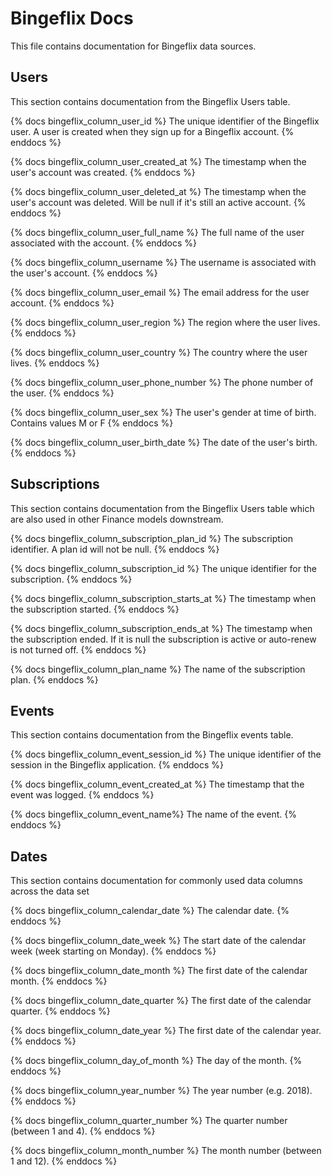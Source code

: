 # Bingeflix Docs
This file contains documentation for Bingeflix data sources.

## Users
This section contains documentation from the Bingeflix Users table.

{% docs bingeflix_column_user_id %}
The unique identifier of the Bingeflix user. A user is created when they sign up for a Bingeflix account.
{% enddocs %}

{% docs bingeflix_column_user_created_at %}
The timestamp when the user's account was created.
{% enddocs %}

{% docs bingeflix_column_user_deleted_at %}
The timestamp when the user's account was deleted. Will be null if it's still an active account.
{% enddocs %}

{% docs bingeflix_column_user_full_name %}
The full name of the user associated with the account.
{% enddocs %}

{% docs bingeflix_column_username %}
The username is associated with the user's account.
{% enddocs %}

{% docs bingeflix_column_user_email %}
The email address for the user account.
{% enddocs %}

{% docs bingeflix_column_user_region %}
The region where the user lives.
{% enddocs %}

{% docs bingeflix_column_user_country %}
The country where the user lives.
{% enddocs %}

{% docs bingeflix_column_user_phone_number %}
The phone number of the user.
{% enddocs %}

{% docs bingeflix_column_user_sex %}
The user's gender at time of birth. Contains values M or F
{% enddocs %}

{% docs bingeflix_column_user_birth_date %}
The date of the user's birth.
{% enddocs %}


## Subscriptions
This section contains documentation from the Bingeflix Users table which are also used in other Finance models downstream.

{% docs bingeflix_column_subscription_plan_id %}
The subscription identifier. A plan id will not be null.
{% enddocs %}

{% docs bingeflix_column_subscription_id %}
The unique identifier for the subscription.
{% enddocs %}

{% docs bingeflix_column_subscription_starts_at %}
The timestamp when the subscription started.
{% enddocs %}

{% docs bingeflix_column_subscription_ends_at %}
The timestamp when the subscription ended. If it is null the subscription is active or auto-renew is not turned off.
{% enddocs %}

{% docs bingeflix_column_plan_name %}
The name of the subscription plan.
{% enddocs %}

## Events

This section contains documentation from the Bingeflix events table.

{% docs bingeflix_column_event_session_id %}
The unique identifier of the session in the Bingeflix application.
{% enddocs %}

{% docs bingeflix_column_event_created_at %}
The timestamp that the event was logged.
{% enddocs %}

{% docs bingeflix_column_event_name%}
The name of the event.
{% enddocs %}

## Dates

This section contains documentation for commonly used data columns across the data set

{% docs bingeflix_column_calendar_date %}
The calendar date.
{% enddocs %}


{% docs bingeflix_column_date_week %}
The start date of the calendar week (week starting on Monday).
{% enddocs %}

{% docs bingeflix_column_date_month %}
The first date of the calendar month.
{% enddocs %}

{% docs bingeflix_column_date_quarter %}
The first date of the calendar quarter.
{% enddocs %}

{% docs bingeflix_column_date_year %}
The first date of the calendar year.
{% enddocs %}

{% docs bingeflix_column_day_of_month %}
The day of the month.
{% enddocs %}

{% docs bingeflix_column_year_number %}
The year number (e.g. 2018).
{% enddocs %}

{% docs bingeflix_column_quarter_number %}
The quarter number (between 1 and 4).
{% enddocs %}

{% docs bingeflix_column_month_number %}
The month number (between 1 and 12).
{% enddocs %}
